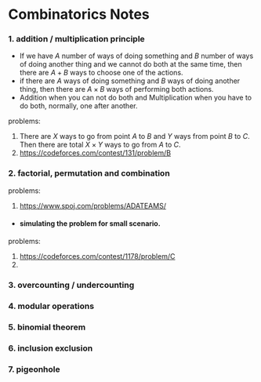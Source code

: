 # Combinatorics Notes


### 1. addition / multiplication principle

* If we have $A$ number of ways of doing something and $B$ number of ways of doing another thing and we cannot do both at the same time, then there are $A+B$ ways to choose one of the actions.
* if there are $A$ ways of doing something and $B$ ways of doing another thing, then there are $A \times B$ ways of performing both actions.
* Addition when you can not do both and Multiplication when you have to do both, normally, one after another.

problems:
1. There are $X$ ways to go from point $A$ to $B$ and $Y$ ways from point $B$ to $C$. Then there are total $X \times Y$ ways to go from $A$ to $C$.
2. https://codeforces.com/contest/131/problem/B


### 2. factorial, permutation and combination
problems:
1. https://www.spoj.com/problems/ADATEAMS/

* #### simulating the problem for small scenario.
problems:
1. https://codeforces.com/contest/1178/problem/C
2. 
### 3. overcounting / undercounting


### 4. modular operations


### 5. binomial theorem


### 6. inclusion exclusion


### 7. pigeonhole

